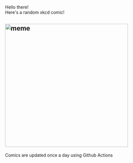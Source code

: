 Hello there! <br>Here's a random xkcd comic!<br>
## <img src="https://imgs.xkcd.com/comics/blockbuster_mining.png" alt="meme" width="400"/><br>
Comics are updated once a day using Github Actions